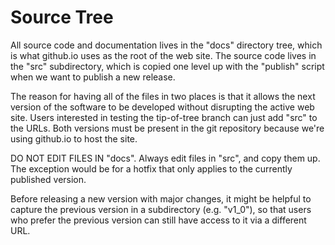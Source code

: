 # Source Tree #

All source code and documentation lives in the "docs" directory tree, which
is what github.io uses as the root of the web site.  The source code lives
in the "src" subdirectory, which is copied one level up with the "publish"
script when we want to publish a new release.

The reason for having all of the files in two places is that it allows the
next version of the software to be developed without disrupting the active
web site.  Users interested in testing the tip-of-tree branch can just add
"src" to the URLs.  Both versions must be present in the git repository
because we're using github.io to host the site.

DO NOT EDIT FILES IN "docs".  Always edit files in "src", and copy them up.
The exception would be for a hotfix that only applies to the currently
published version.

Before releasing a new version with major changes, it might be helpful to
capture the previous version in a subdirectory (e.g. "v1_0"), so that users
who prefer the previous version can still have access to it via a different
URL.
